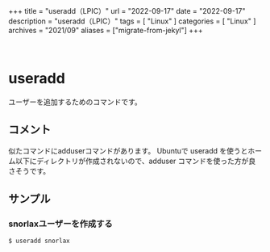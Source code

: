 +++
title = "useradd（LPIC）"
url = "2022-09-17"
date = "2022-09-17"
description = "useradd（LPIC）"
tags = [
  "Linux"
]
categories = [
  "Linux"
]
archives = "2021/09"
aliases = ["migrate-from-jekyl"]
+++

<br>

# useradd

ユーザーを追加するためのコマンドです。


## コメント

似たコマンドにadduserコマンドがあります。
Ubuntuで useradd を使うとホーム以下にディレクトリが作成されないので、adduser コマンドを使った方が良さそうです。


## サンプル

### snorlaxユーザーを作成する

```
$ useradd snorlax
```

